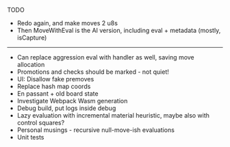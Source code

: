 TODO

- Redo again, and make moves 2 u8s
- Then MoveWithEval is the AI version, including eval + metadata (mostly, isCapture)

--------------------------------------------------

- Can replace aggression eval with handler as well, saving move allocation
- Promotions and checks should be marked - not quiet!
- UI: Disallow fake premoves
- Replace hash map coords
- En passant + old board state
- Investigate Webpack Wasm generation
- Debug build, put logs inside debug
- Lazy evaluation with incremental material heuristic, maybe also with control squares?
- Personal musings - recursive null-move-ish evaluations  
- Unit tests

